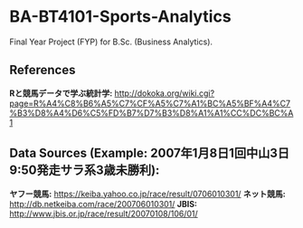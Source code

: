 # BA-BT4101-Sports-Analytics
Final Year Project (FYP) for B.Sc. (Business Analytics).

## References
**Rと競馬データで学ぶ統計学:** http://dokoka.org/wiki.cgi?page=R%A4%C8%B6%A5%C7%CF%A5%C7%A1%BC%A5%BF%A4%C7%B3%D8%A4%D6%C5%FD%B7%D7%B3%D8%A1%A1%CC%DC%BC%A1

## Data Sources (Example: 2007年1月8日1回中山3日9:50発走サラ系3歳未勝利):
**ヤフー競馬:** https://keiba.yahoo.co.jp/race/result/0706010301/
**ネット競馬:** http://db.netkeiba.com/race/200706010301/
**JBIS:** http://www.jbis.or.jp/race/result/20070108/106/01/

